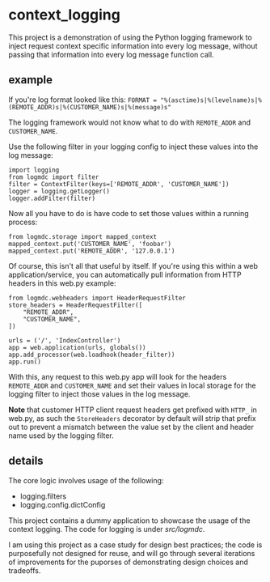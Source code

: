 context_logging
===============

This project is a demonstration of using the Python logging framework to inject request context specific information into every log message, without passing that information into every log message function call.

example
-------
If you're log format looked like this:
`FORMAT = "%(asctime)s|%(levelname)s|%(REMOTE_ADDR)s|%(CUSTOMER_NAME)s|%(message)s"`

The logging framework would not know what to do with `REMOTE_ADDR` and `CUSTOMER_NAME`.

Use the following filter in your logging config to inject these values into the log message:

    import logging
    from logmdc import filter
    filter = ContextFilter(keys=['REMOTE_ADDR', 'CUSTOMER_NAME'])
    logger = logging.getLogger()
    logger.addFilter(filter)

Now all you have to do is have code to set those values within a running process:

    from logmdc.storage import mapped_context
    mapped_context.put('CUSTOMER_NAME', 'foobar')
    mapped_context.put('REMOTE_ADDR', '127.0.0.1')

Of course, this isn't all that useful by itself. If you're using this within a web application/service, you can automatically pull information from HTTP headers in this web.py example:
    
    from logmdc.webheaders import HeaderRequestFilter
    store_headers = HeaderRequestFilter([
        "REMOTE_ADDR",
        "CUSTOMER_NAME",
    ])
    
    urls = ('/', 'IndexController')
    app = web.application(urls, globals())
    app.add_processor(web.loadhook(header_filter))
    app.run()

With this, any request to this web.py app will look for the headers `REMOTE_ADDR` and `CUSTOMER_NAME` and set their values in local storage for the logging filter to inject those values in the log message.

**Note** that customer HTTP client request headers get prefixed with `HTTP_` in web.py, as such the `StoreHeaders` decorator by default will strip that prefix out to prevent a mismatch between the value set by the client and header name used by the logging filter.

details
-------
The core logic involves usage of the following:
 * logging.filters
 * logging.config.dictConfig

This project contains a dummy application to showcase the usage of the context logging. The code for logging is under _src/logmdc_.

I am using this project as a case study for design best practices; the code is purposefully not designed for reuse, and will go through several iterations of improvements for the puporses of demonstrating design choices and tradeoffs.
